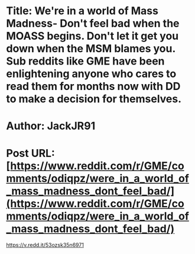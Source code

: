 # Title: We're in a world of Mass Madness- Don't feel bad when the MOASS begins. Don't let it get you down when the MSM blames you. Sub reddits like GME have been enlightening anyone who cares to read them for months now with DD to make a decision for themselves.
# Author: JackJR91
# Post URL: [https://www.reddit.com/r/GME/comments/odiqpz/were_in_a_world_of_mass_madness_dont_feel_bad/](https://www.reddit.com/r/GME/comments/odiqpz/were_in_a_world_of_mass_madness_dont_feel_bad/)


https://v.redd.it/53ozsk35n6971